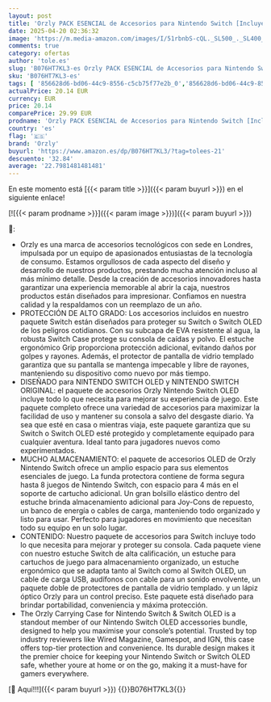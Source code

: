 ```yaml
---
layout: post
title: 'Orzly PACK ESENCIAL de Accesorios para Nintendo Switch [Incluye: Protectores de Pantalla  Cable USB  Funda para Consola  Estuche Tarjetas de Juego  Funda Comfort Grip  Auriculares] – NEGRO'
date: 2025-04-20 02:36:32
image: 'https://m.media-amazon.com/images/I/51rbnbS-cQL._SL500_._SL400_.jpg'
comments: true
category: ofertas
author: 'tole.es'
slug: 'B076HT7KL3-es Orzly PACK ESENCIAL de Accesorios para Nintendo Switch...'
sku: 'B076HT7KL3-es'
tags: [ '856628d6-bd06-44c9-8556-c5cb75f77e2b_0','856628d6-bd06-44c9-8556-c5cb75f77e2b_8201','Accesorios para Nintendo Switch','Accesorios para PS4, Xbox One y Nintendo Switch','Arborist Merchandising Root','Fundas y almacenamiento para Nintendo Switch','Hardware y juegos para Nintendo Switch','Packs de fundas y almacenamiento para Nintendo Switch','Self Service','Special Features Stores','Videojuegos','nintendo','orzly','🇪🇸', ]
actualPrice: 20.14 EUR
currency: EUR
price: 20.14
comparePrice: 29.99 EUR
prodname: 'Orzly PACK ESENCIAL de Accesorios para Nintendo Switch [Incluye: Protectores de Pantalla  Cable USB  Funda para Consola  Estuche Tarjetas de Juego  Funda Comfort Grip  Auriculares] – NEGRO'
country: 'es'
flag: '🇪🇸'
brand: 'Orzly'
buyurl: 'https://www.amazon.es/dp/B076HT7KL3/?tag=tolees-21'
descuento: '32.84'
average: '22.7981481481481'
---
```


En este momento está [{{< param title >}}]({{< param buyurl >}}) en el siguiente enlace!

[![{{< param prodname >}}]({{< param image >}})]({{< param buyurl >}})

🔎:

- Orzly es una marca de accesorios tecnológicos con sede en Londres, impulsada por un equipo de apasionados entusiastas de la tecnología de consumo. Estamos orgullosos de cada aspecto del diseño y desarrollo de nuestros productos, prestando mucha atención incluso al más mínimo detalle. Desde la creación de accesorios innovadores hasta garantizar una experiencia memorable al abrir la caja, nuestros productos están diseñados para impresionar. Confiamos en nuestra calidad y la respaldamos con un reemplazo de un año.
- PROTECCIÓN DE ALTO GRADO: Los accesorios incluidos en nuestro paquete Switch están diseñados para proteger su Switch o Switch OLED de los peligros cotidianos. Con su subcapa de EVA resistente al agua, la robusta Switch Case protege su consola de caídas y polvo. El estuche ergonómico Grip proporciona protección adicional, evitando daños por golpes y rayones. Además, el protector de pantalla de vidrio templado garantiza que su pantalla se mantenga impecable y libre de rayones, manteniendo su dispositivo como nuevo por más tiempo.
- DISEÑADO para NINTENDO SWITCH OLED y NINTENDO SWITCH ORIGINAL: el paquete de accesorios Orzly Nintendo Switch OLED incluye todo lo que necesita para mejorar su experiencia de juego. Este paquete completo ofrece una variedad de accesorios para maximizar la facilidad de uso y mantener su consola a salvo del desgaste diario. Ya sea que esté en casa o mientras viaja, este paquete garantiza que su Switch o Switch OLED esté protegido y completamente equipado para cualquier aventura. Ideal tanto para jugadores nuevos como experimentados.
- MUCHO ALMACENAMIENTO: el paquete de accesorios OLED de Orzly Nintendo Switch ofrece un amplio espacio para sus elementos esenciales de juego. La funda protectora contiene de forma segura hasta 8 juegos de Nintendo Switch, con espacio para 4 más en el soporte de cartucho adicional. Un gran bolsillo elástico dentro del estuche brinda almacenamiento adicional para Joy-Cons de repuesto, un banco de energía o cables de carga, manteniendo todo organizado y listo para usar. Perfecto para jugadores en movimiento que necesitan todo su equipo en un solo lugar.
- CONTENIDO: Nuestro paquete de accesorios para Switch incluye todo lo que necesita para mejorar y proteger su consola. Cada paquete viene con nuestro estuche Switch de alta calificación, un estuche para cartuchos de juego para almacenamiento organizado, un estuche ergonómico que se adapta tanto al Switch como al Switch OLED, un cable de carga USB, audífonos con cable para un sonido envolvente, un paquete doble de protectores de pantalla de vidrio templado. y un lápiz óptico Orzly para un control preciso. Este paquete está diseñado para brindar portabilidad, conveniencia y máxima protección.
- The Orzly Carrying Case for Nintendo Switch & Switch OLED is a standout member of our Nintendo Switch OLED accessories bundle, designed to help you maximise your console’s potential. Trusted by top industry reviewers like Wired Magazine, Gamespot, and IGN, this case offers top-tier protection and convenience. Its durable design makes it the premier choice for keeping your Nintendo Switch or Switch OLED safe, whether youre at home or on the go, making it a must-have for gamers everywhere.

[🛒 Aquí!!!]({{< param buyurl >}})
{{<world>}}B076HT7KL3{{</world>}}
